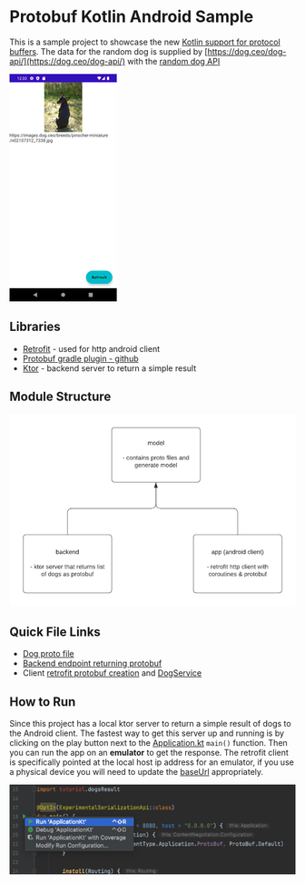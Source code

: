 # Protobuf Kotlin Android Sample

This is a sample project to showcase the new [Kotlin support for protocol buffers](https://developers.googleblog.com/2021/11/announcing-kotlin-support-for-protocol.html). The data for the random dog is supplied by [https://dog.ceo/dog-api/](https://dog.ceo/dog-api/) with the [random dog API](https://dog.ceo/dog-api/documentation/random)

![](docs/protobuf-dogs-demo.gif)

## Libraries 

* [Retrofit](https://square.github.io/retrofit/) - used for http android client
* [Protobuf gradle plugin - github](https://github.com/google/protobuf-gradle-plugin)
* [Ktor](https://ktor.io/) - backend server to return a simple result

## Module Structure

![](docs/module-structure.png)

## Quick File Links

* [Dog proto file](https://github.com/plusmobileapps/protobuf-kotlin-sample/blob/main/model/src/main/proto/dog.proto)
* [Backend endpoint returning protobuf](https://github.com/plusmobileapps/protobuf-kotlin-sample/blob/main/backend/src/main/java/com/plusmobileapps/backend/Application.kt)
* Client [retrofit protobuf creation](https://github.com/plusmobileapps/protobuf-kotlin-sample/blob/main/app/src/main/java/com/plusmobileapps/protobufkotlin/di/DI.kt) and [DogService](https://github.com/plusmobileapps/protobuf-kotlin-sample/blob/main/app/src/main/java/com/plusmobileapps/protobufkotlin/network/DogService.kt)

## How to Run

Since this project has a local ktor server to return a simple result of dogs to the Android client. The fastest way to get this server up and running is by clicking on the play button next to the [Application.kt](https://github.com/plusmobileapps/protobuf-kotlin-sample/blob/main/backend/src/main/java/com/plusmobileapps/backend/Application.kt) `main()` function. Then you can run the app on an **emulator** to get the response. The retrofit client is specifically pointed at the local host ip address for an emulator, if you use a physical device you will need to update the [baseUrl](https://github.com/plusmobileapps/protobuf-kotlin-sample/blob/main/app/src/main/java/com/plusmobileapps/protobufkotlin/di/DI.kt#L10) appropriately.

![](docs/run-server.png)